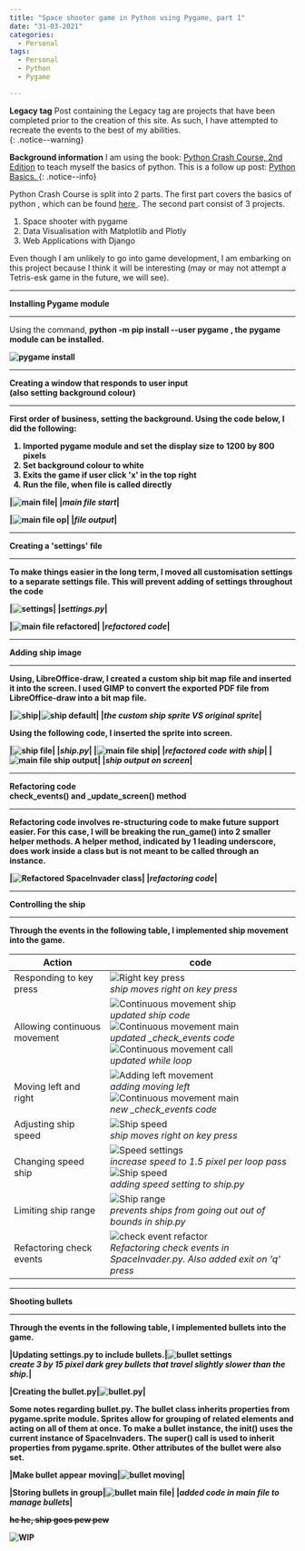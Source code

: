 ```yaml
---
title: "Space shooter game in Python using Pygame, part 1"
date: "31-03-2021"
categories:
  - Personal
tags:
  - Personal
  - Python
  - Pygame

---
```

**Legacy tag** Post containing the Legacy tag are projects that have been completed prior to the creation of this site. As such, I have attempted to recreate the events to the best of my abilities.   
{: .notice--warning}

**Background information** I am using the book: <a href="https://nostarch.com/pythoncrashcourse2e">Python Crash Course, 2nd Edition</a> to teach myself the basics of python. This is a follow up post: <a href="https://khkhiu.github.io/personal/personal-python-basics/"> Python Basics. </a>
{: .notice--info}


Python Crash Course is split into 2 parts. The first part covers the basics of python , which can be found <a href="https://khkhiu.github.io/personal/personal-python-basics/"> here </a>. The second part consist of 3 projects.

1. Space shooter with pygame
2. Data Visualisation with Matplotlib and Plotly
3. Web Applications with Django

Even though I am unlikely to go into game development, I am embarking on this project because I think it will be interesting (may or may not attempt a Tetris-esk game in the future, we will see).

***

<strong>Installing Pygame module</strong>

***
Using the command, <strong>python -m pip install --user pygame<strong> , the pygame module can be installed.

![pygame install](/assets/images/common/Placeholder.png)

***

<strong>Creating a window that responds to user input<br>(also setting background colour)<strong>

***

First order of business, setting the background. Using the code below, I did the following:
1. Imported pygame module and set the display size to 1200 by 800 pixels
2. Set background colour to white 
3. Exits the game if user click 'x' in the top right
4. Run the file, when file is called directly

|![main file](/assets/images/personal-python-pygame/main_file.png)|
|<em>main file start</em>|

|![main file op](/assets/images/personal-python-pygame/main_file_op.png)|
|<em>file output</em>|

***

<strong>Creating a 'settings' file<strong>

***
To make things easier in the long term, I moved all customisation settings to a separate settings file. This will prevent adding of settings throughout the code

|![settings](/assets/images/personal-python-pygame/settings.png)|
|<em>settings.py</em>|

|![main file refactored](/assets/images/personal-python-pygame/main_file_RE.png)|
|<em>refactored code</em>|


***

<strong>Adding ship image<strong>

***

Using, LibreOffice-draw, I created a custom ship bit map file and inserted it into the screen. I used GIMP to convert the exported PDF file from LibreOffice-draw into a bit map file.

|![ship](/assets/images/personal-python-pygame/Ship.bmp)|![ship default](/assets/images/personal-python-pygame/ship_default.bmp)|
|<em>the custom ship sprite VS original sprite</em>|

Using the following code, I inserted the sprite into screen.

|![ship file](/assets/images/personal-python-pygame/ship_file.png)|
|<em>ship.py</em>|
|![main file ship](/assets/images/personal-python-pygame/main_file_ship.png)|
|<em>refactored code with ship</em>|
|![main file ship output](/assets/images/personal-python-pygame/ship_file_op.png)|
|<em>ship output on screen</em>|

***

<strong>Refactoring code<br>check_events() and _update_screen() method<strong>

***

Refactoring code involves re-structuring code to make future support easier. For this case, I will be breaking the run_game() into 2 smaller helper methods. A helper method, indicated by 1 leading underscore, does work inside a class but is not meant to be called through an instance.

|![Refactored SpaceInvader class](/assets/images/personal-python-pygame/SI_refactor.png)|
|<em>refactoring code</em>|

***

<strong>Controlling the ship<strong>

***
Through the events in the following table, I implemented ship movement into the game.

| Action     | code |
| ----------- | ----------- |
| Responding to key press|![Right key press](/assets/images/personal-python-pygame/R_keypress.png)<br><em>ship moves right on key press</em>|
| Allowing continuous movement|![Continuous movement ship](/assets/images/personal-python-pygame/con_movement_ship_R.png)<br><em>updated ship code</em><br>![Continuous movement main](/assets/images/personal-python-pygame/con_movement_main_R.png)<br><em>updated _check_events code</em><br>![Continuous movement call](/assets/images/personal-python-pygame/con_movement_call.png)<br><em>updated while loop</em>|
|Moving left and right|![Adding left movement](/assets/images/personal-python-pygame/con_movement_ship_RL.png)<br><em>adding moving left</em><br>![Continuous movement main](/assets/images/personal-python-pygame/con_movement_main_RL.png)<br><em>new _check_events code</em>|
|Adjusting ship speed|![Ship speed](/assets/images/personal-python-pygame/R_keypress.png)<br><em>ship moves right on key press</em>|
| Changing speed ship|![Speed settings](/assets/images/personal-python-pygame/speed_setting.png)<br><em>increase speed to 1.5 pixel per loop pass</em><br>![Ship speed](/assets/images/personal-python-pygame/speed_ship.png)<br><em>adding speed setting to ship.py</em>|
| Limiting ship range|![Ship range](/assets/images/personal-python-pygame/range_ship.png)<br><em>prevents ships from going out out of bounds in ship.py</em>|
| Refactoring check events|![check event refactor](/assets/images/personal-python-pygame/check_event_refactor.png)<br><em>Refactoring check events in SpaceInvader.py. Also added exit on 'q' press</em>|

***

<strong>Shooting bullets<strong>

***

Through the events in the following table, I implemented bullets into the game.

|Updating settings.py to include bullets.|![bullet settings](/assets/images/personal-python-pygame/bullet_setting.png)<br><em>create 3 by 15 pixel dark grey bullets that travel slightly slower than the ship.</em>|

|Creating the bullet.py|![bullet.py](/assets/images/personal-python-pygame/bullet_file.png)|

Some notes regarding bullet.py. The bullet class inherits properties from pygame.sprite module. Sprites allow for grouping of related elements and acting on all of them at once. To make a bullet instance, the __init()__ uses the current instance of SpaceInvaders. The super() call is used to inherit properties from pygame.sprite. Other attributes of the bullet were also set.

|Make bullet appear moving|![bullet moving](/assets/images/personal-python-pygame/bullet_file_move.png)|

|Storing bullets in group|![bullet main file](/assets/images/personal-python-pygame/bullet_file_main.png)|
|<em>added code in main file to manage bullets</em>|



<s>he he, ship goes pew pew</s>

![WIP](/assets/images/common/WIP.png)